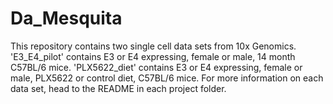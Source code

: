 # Da_Mesquita
This repository contains two single cell data sets from 10x Genomics. 'E3_E4_pilot' contains E3 or E4 expressing, female or male, 14 month C57BL/6 mice. 'PLX5622_diet' contains E3 or E4 expressing, female or male, PLX5622 or control diet, C57BL/6 mice. For more information on each data set, head to the README in each project folder.
